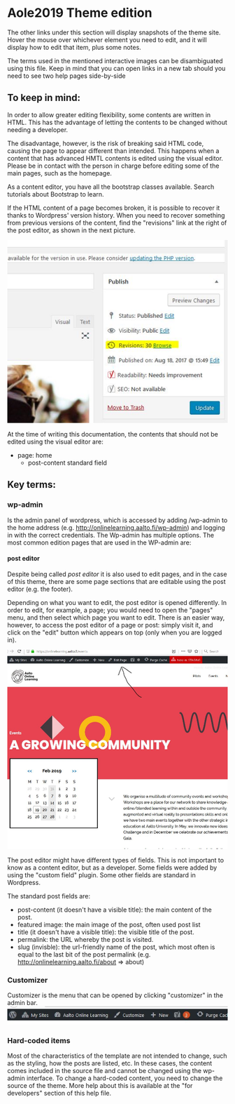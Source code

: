 # Aole2019 Theme edition

The other links under this section will display snapshots of the theme site. Hover the mouse over whichever element you need to edit, and it will display how to edit that item, plus some notes.

The terms used in the mentioned interactive images can be disambiguated using this file.
Keep in mind that you can open links in a new tab should you need to see two help pages side-by-side

## To keep in mind:

In order to allow greater editing flexibility, some contents are written in HTML. This has the advantage of letting the contents to be changed without needing a developer.

The disadvantage, however, is the risk of breaking said HTML code, causing the page to appear different than intended. This happens when a content that has advanced HMTL contents is edited using the visual editor. Please be in contact with the person in charge before editing some of the main pages, such as the homepage.

As a content editor, you have all the bootstrap classes available. Search tutorials about Bootstrap to learn. 

If the HTML content of a page becomes broken, it is possible to recover it thanks to Wordpress' version history. When you need to recover something from previous versions of the content, find the "revisions" link at the right of the post editor, as shown in the next picture.

![How to recover from messing up contents, sometimes](./res/enter-version-history.JPG)

At the time of writing this documentation, the contents that should not be edited using the visual editor are:
* page: home
  * post-content standard field

## Key terms:
### wp-admin

Is the admin panel of wordpress, which is accessed by adding /wp-admin to the home address (e.g. http://onlinelearning.aalto.fi/wp-admin) and logging in with the correct credentials.
The Wp-admin has multiple options. The most common edition pages that are used in the WP-admin are:

#### post editor

Despite being called *post editor* it is also used to edit pages, and in the case of this theme, there are some page sections that are editable using the post editor (e.g. the footer).

Depending on what you want to edit, the post editor is opened differently. In order to edit, for example, a page; you would need to open the "pages" menu, and then select which page you want to edit. There is an easier way, however, to access the post editor of a page or post: simply visit it, and click on the "edit" button which appears on top (only when you are logged in).

![How to edit most of the contents](./res/enter-post-editor-0.JPG)

The post editor might have different types of fields. This is not important to know as a content editor, but as a developer. Some fields were added by using the "custom field" plugin. Some other fields are standard in Wordpress.

The standard post fields are:
* post-content (it doesn't have a visible title): the main content of the post.
* featured image: the main image of the post, often used post list
* title (it doesn't have a visible title): the visible title of the post.
* permalink: the URL whereby the post is visited.
* slug (invisble): the url-friendly name of the post, which most often is equal to the last bit of the post permalink (e.g. http://onlinelearning.aalto.fi/about => about)

### Customizer

Customizer is the menu that can be opened by clicking "customizer" in the admin bar.
![How to open the customizer](./res/enter-customizer.JPG)

### Hard-coded items

Most of the characteristics of the template are not intended to change, such as the styling, how the posts are listed, etc. In these cases, the content comes included in the source file and cannot be changed using the wp-admin interface. To change a hard-coded content, you need to change the source of the theme. More help about this is available at the "for developers" section of this help file.

